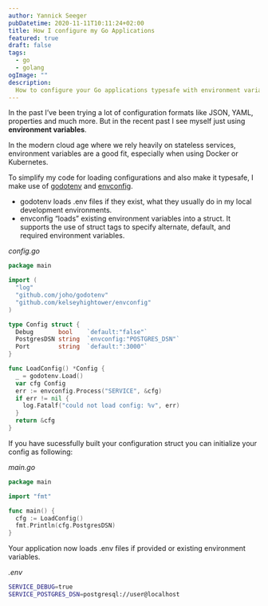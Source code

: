 ```yaml
---
author: Yannick Seeger
pubDatetime: 2020-11-11T10:11:24+02:00
title: How I configure my Go Applications
featured: true
draft: false
tags:
  - go
  - golang
ogImage: ""
description:
  How to configure your Go applications typesafe with environment variables.
---
```


In the past I’ve been trying a lot of configuration formats like JSON, YAML, properties and much more. But in the recent past I see myself just using **environment variables**.

In the modern cloud age where we rely heavily on stateless services, environment variables are a good fit, especially when using Docker or Kubernetes.

To simplify my code for loading configurations and also make it typesafe, I make use of [godotenv](https://github.com/joho/godotenv) and [envconfig](https://github.com/kelseyhightower/envconfig).

- godotenv loads .env files if they exist, what they usually do in my local development environments.
- envconfig “loads” existing environment variables into a struct. It supports the use of struct tags to specify alternate, default, and required environment variables.

*config.go*
```go
package main

import (
  "log"
  "github.com/joho/godotenv"
  "github.com/kelseyhightower/envconfig"
)

type Config struct {
  Debug       bool    `default:"false"`
  PostgresDSN string  `envconfig:"POSTGRES_DSN"`
  Port        string  `default:":3000"`
}

func LoadConfig() *Config {
  _ = godotenv.Load()
  var cfg Config
  err := envconfig.Process("SERVICE", &cfg)
  if err != nil {
    log.Fatalf("could not load config: %v", err)
  }
  return &cfg
}
```

If you have sucessfully built your configuration struct you can initialize your config as following:

*main.go*
```go
package main

import "fmt"

func main() {
  cfg := LoadConfig()
  fmt.Println(cfg.PostgresDSN)
}
```

Your application now loads .env files if provided or existing environment variables.

*.env*
```bash
SERVICE_DEBUG=true
SERVICE_POSTGRES_DSN=postgresql://user@localhost
```
